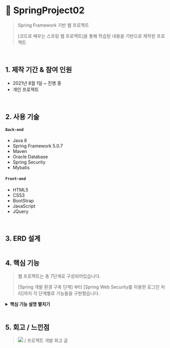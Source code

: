 # :pushpin: SpringProject02
>Spring Framework 기반 웹 프로젝트
>
>[코드로 배우는 스프링 웹 프로젝트]을 통해 학습된 내용을 기반으로 제작된 프로젝트

</br>

## 1. 제작 기간 & 참여 인원
- 2021년 8월 1일 ~ 진행 중
- 개인 프로젝트

</br>

## 2. 사용 기술
#### `Back-end`
  - Java 8
  - Spring Framework 5.0.7
  - Maven
  - Oracle Database
  - Spring Security
  - Mybatis
#### `Front-end`
  - HTML5
  - CSS3
  - BootStrap
  - JavaScript
  - JQuery


</br>

## 3. ERD 설계
![]()


## 4. 핵심 기능
>웹 프로젝트는 총 7단계로 구성되어있습니다.
>
>[Spring 개발 환경 구축 단계] 부터 [Spring Web Security를 이용한 로그인 처리]까지 각 단계별로 기능들을 구현했습니다.

<details>
<summary><b>핵심 기능 설명 펼치기</b></summary>
<div markdown="1">

### 4.1. [스프링 개발 환경 구축](https://github.com/PrimarchAn/SpringProject02/tree/master/ex00)
<details>
<summary><b>세부 설명 펼치기</b></summary>
<div markdown="1">

- **Maven이 사용하는 pom.xml** :pushpin: [코드 확인](https://github.com/PrimarchAn/SpringProject02/blob/master/ex00/pom.xml)
  - 생성된 프로젝트의 라이브러리는 pom.xml 파일을 통해서 관리

<br>

- **servlet-context.xml** :pushpin: [코드 확인](https://github.com/PrimarchAn/SpringProject02/blob/master/ex00/src/main/webapp/WEB-INF/spring/appServlet/servlet-context.xml)
  - 웹과 관련된 스프링 설정파일

<br>

- **root-context.xml** :pushpin: [코드 확인](https://github.com/PrimarchAn/SpringProject02/blob/master/ex00/src/main/webapp/WEB-INF/spring/root-context.xml)
  - 스프링 설정파일

<br>

- **의존성 주입 테스트** :pushpin: [코드 확인](https://github.com/PrimarchAn/SpringProject02/tree/master/ex00/src/main/java/org/taesan/sample)
  - Restaurant 객체 생성 후 그곳에서 근무하는 Chef 객체를 주입하는 예제
  - Spring에서는 생성자를 이용한 주입과 Setter 메서드를 이용한 주입으로 의존성 구현
  - 의존성 주입 설정 방식은 주로 XML이나 Annotation을 이용해 처리

<br>

- **커넥션 풀 설정** :pushpin: [코드 확인](https://github.com/PrimarchAn/SpringProject02/blob/master/ex00/src/main/webapp/WEB-INF/spring/root-context.xml#L23)
  - Java에서는 DataSource라는 인터페이스를 통해 커넥션 풀을 사용
  - DataSource를 통해 매번 데이터베이스와 연결하는 방식이 아닌, 미리 연결을 맺어주고 반환하는 구조를 이요하여 성능 향상을 꾀함
  - 커넥션 풀에는 여러 종류가 있고, spring-jdbc를 이요하는 방식도 있지만 본 프로젝트에서는 HikariCP 이용

<br>

- **MyBatis와 Spring 연동** :pushpin: [코드 확인](https://github.com/PrimarchAn/SpringProject02/blob/master/ex00/src/main/webapp/WEB-INF/spring/root-context.xml#L27)
  - MyBatis는 'SQL 매핑(mapping) 프레임워크'로 분류
  - MyBatis와 Spring 연동을 통해 SQL 처리 속도 향상
  - 개발 편의성 증대를 위해 [Mapper](https://github.com/PrimarchAn/SpringProject02/blob/master/ex00/src/main/resources/org/taesan/mapper/TimeMapper.xml)를 XML과 인터페이스 + Annotation 형태로 작성 

</div>
</details>

### 4.2. [스프링 MVC 설정](https://github.com/PrimarchAn/SpringProject02/tree/master/ex01)
<details>
<summary><b>세부 설명 펼치기</b></summary>
<div markdown="1">

- **스프링MVC의 기본 구조**
  - 스프링MVC 프로젝트를 구성해서 사용한다는 의미는 내부적으로는 root-context.xml로 사용하는 일반 Java 영역(POJO, Plain Old Java Object)과 servlet-context.xml로 설정하는 Web 관련 영역을 같이 연동해서 구동

<br>

- **스프링MVC의 Controller**
  - 스프링MVC를 이용하는 경우 작성되는 `Controller`의 특징
    - `HttpServletRequest`, `HttpServletResponse`를 거의 사용할 필요없이 필요한 기능 구현
    - 다양한 타입의 파라미터 처리, 다양한 타입의 리턴 타입 사용 가능
    - GET방식, POST방식 등 전송 방식에 대한 처리를 어노테이션으로 처리 가능
    - 상속/인터페이스 방식 대신에 어노테이션만으로도 필요한 설정 가능
  - `Controller`의 리턴타입
    - String : jsp를 이용하는 경우에는 jsp 파일의 경로와 파일이름을 나타내기 위해서 사용 :pushpin: [코드 확인](https://github.com/PrimarchAn/SpringProject02/blob/master/ex01/src/main/java/org/taesan/controller/SampleController.java#L111)
    - void : 호출하는 URL과 동일한 이름의 jsp를 의미 :pushpin: [코드 확인](https://github.com/PrimarchAn/SpringProject02/blob/master/ex01/src/main/java/org/taesan/controller/SampleController.java#L131)
    - VO, DTO 타입 : 주로 JSON 타입의 데이터를 만들어서 반환하는 용도로 사용(추가적인 라이브러리 필요) :pushpin: [코드 확인](https://github.com/PrimarchAn/SpringProject02/blob/master/ex01/src/main/java/org/taesan/controller/SampleController.java#L137)
    - ResponseEntity 타입: response할 때 Http 헤더 정보와 내용을 가공하는 용도로 사용(추가적인 라이브러리 필요) :pushpin: [코드 확인](https://github.com/PrimarchAn/SpringProject02/blob/master/ex01/src/main/java/org/taesan/controller/SampleController.java#L150)
    - Model, ModelAndView: Model로 데이터를 반환하거나 화면까지 같이 지정하는 경우에 사용(최근에는 많이 사용 안함)
    - HttpHeaders : 응답에 내용 없이 Http 헤더 메시지만 전달하는 용도로 사용
  - @Controller :pushpin: [코드 확인](https://github.com/PrimarchAn/SpringProject02/blob/master/ex01/src/main/java/org/taesan/controller/SampleController.java#L24)
    - 해당 클래스의 인스턴스를 스프링의 빈으로 등록하고 `Controller`로 사용
    - `<component-scan>`과 같이 활용 :pushpin: [코드 확인](https://github.com/PrimarchAn/SpringProject02/blob/master/ex01/src/main/webapp/WEB-INF/spring/appServlet/servlet-context.xml#L41)
    - 스프링MVC의 `Controller`는 메서드의 파라미터를 자동으로 수집, 변환하는 편리한 기능을 제공
    - Java Beans 규칙에 맞게 작성되어야 함 :pushpin: [코드 확인](https://github.com/PrimarchAn/SpringProject02/blob/master/ex01/src/main/java/org/taesan/domain/SampleDTO.java)
      - 생성자가 없거나 빈 생성자 
      - 올바른 규칙으로 만들어진 `Getter/Setter 메서드`
  - @RequestMapping :pushpin: [코드 확인](https://github.com/PrimarchAn/SpringProject02/blob/master/ex01/src/main/java/org/taesan/controller/SampleController.java#L25)
    - 특정한 URI에 대한 처리를 해당 `Controller`나 메서드에서 처리
    - 스프링 4.3 전까지는 `@RequestMapping( method =‘get’)` 방식으로 사용
    - 스프링 4.3이후에는 `@GetMapping`, `@PostMapping`등으로 간단히 표현 가능
  - `RedirectAttribute`
    - 화면에 한번만 전달되는 파라미터를 처리하는 용도 
    - 내부적으로 `HttpSession 객체`에 담아서 한번만 사용되고, 폐기 


<br>

- **데이터 전달자 역할을 하는 Model**
  - `Controller`의 메서드를 작성할 때는 특별하게 Model이라는 타입을 파라미터로 지정
    - Model 객체는 JSP에 `Controller`에서 생성된 데이터를 담아서 전달하는 역할을 하는 존재
    - JSP와 같은 뷰(View)로 전달해야 하는 데이터를 담아서 보냄
    - 메서드의 파라미터에 Model 타입이 지정된 경우 스프링은 특별하게 Model 타입의 객체를 만들어서 메서드에 주입
    - 모델2 방식에서 사용하는 `request.setAttribute( )`와 유사한 역할
  - `@ModelAttribute`
    - `Controller`에서 메서드의 파라미터는 기본자료형을 제외한 객체형 타입은 다시 화면으로 전달
    - `@ModelAttribute`는 명시적으로 화면에 전달되도록 지정 

</div>
</details>

### 4.3. [기본적인 웹 게시물 관리](https://github.com/PrimarchAn/SpringProject02/tree/master/ex02)
<details>
<summary><b>세부 설명 펼치기</b></summary>
<div markdown="1">

- **웹 프로젝트의 기본 구성**
  - 일반적으로 웹 프로젝트는 3-tier 방식으로 구성(Presentaiton, Business, Persistence)
  - Presentation Tier(화면 계층) : 화면에 보여주는 기술을 사용하는 영역
  - Business Tier(비즈니스 계층) : 순순한 비즈니스 로직을 담고 있는 영역, 고객들이 사용하는 용어를 그대로 메서드에 사용(설계와 고객의 요구 사항이 정확히 일치)
  - Persistence Tier(영속 or 데이터 계층) : 데이터를 어떤 방식으로 보관하고, 사용하는가에 대한 설계가 들어가는 계층
  - Spring MVC 영역은 Presentation Tier를 구성

<br>

- **Create(Insert) 처리**
  - insert만 처리되고 생성된 PK 값을 알 필요가 없는 경우 :pushpin: [코드 확인](https://github.com/PrimarchAn/SpringProject02/blob/master/ex02/src/main/resources/org/taesan/mapper/BoardMapper.xml#L13)
  - insert문이 실행되고 생성된 PK 값을 알아야 하는 경우 :pushpin: [코드 확인](https://github.com/PrimarchAn/SpringProject02/blob/master/ex02/src/main/resources/org/taesan/mapper/BoardMapper.xml#L18)

<br>

- **Read(Select) 처리**
  - insert가 된 데이터를 조회하는 작업은 PK를 이용해서 처리하므로 BoardMapper의 파라미터 역시 BoardVO 클래스의 bno 타입 정보를 이용해서 처리 :pushpin: [코드 확인](https://github.com/PrimarchAn/SpringProject02/blob/master/ex02/src/main/java/org/taesan/mapper/BoardMapper.java#L21)
  - MyBatis는 bno라는 칼럼이 존재하면 인스턴스의 `setBno()`를 호출
  - MyBatis의 모든 파라미터와 리턴 타입의 처리는 `get 파라미터명()`, `set 칼럼명()`의 규칙으로 호출
  - `#{속성}`이 1개만 존재하는 경우에는 별도의 `get 파라미터명()`을 사용하지 않고 처리

<br>

 - **Update 처리**
  - `update()`의 메서드 리턴 타입은 `int`로 지정해서 만일 정상적으로 데이터가 수정되면 1 이상의 값을 가지도록 설계 :pushpin: [코드 확인](https://github.com/PrimarchAn/SpringProject02/blob/master/ex02/src/main/java/org/taesan/mapper/BoardMapper.java#L24)
  - `#{title}`과 같은 부분은 파라미털로 전달된 BoardVO 객체의 `getTitle()`과 같은 메서드들을 호출해서 파라미터들이 처리 :pushpin: [코드 확인](https://github.com/PrimarchAn/SpringProject02/blob/master/ex02/src/main/resources/org/taesan/mapper/BoardMapper.xml#L37)

<br>

- **Delete 처리**
  - 특정한 데이터를 삭제하는 작업은 PK값을 이용해서 처리(조회 작업과 유사) :pushpin: [코드 확인](https://github.com/PrimarchAn/SpringProject02/blob/master/ex02/src/main/java/org/taesan/mapper/BoardMapper.java#L27)
  - 등록, 삭제, 수정과 같은 DML 작업은 '몇건의 데이터가 삭제(혹은 수정)되었는지'를 반환
  - `delete()`의 메서드 리턴 타입은 `int`로 지정해서 만일 정상적으로 데이터가 삭제되면 1 이상의 값을 가지도록 설계 :pushpin: [코드 확인](https://github.com/PrimarchAn/SpringProject02/blob/master/ex02/src/main/java/org/taesan/mapper/BoardMapper.java#L27)

<br>

- **비즈니스 계층 구현과 테스트** :pushpin: [코드 확인](https://github.com/PrimarchAn/SpringProject02/tree/master/ex02/src/main/java/org/taesan/service)
 - 등록 작업의 구현과 테스트 :pushpin: [코드 확인](https://github.com/PrimarchAn/SpringProject02/blob/master/ex02/src/test/java/org/taesan/service/BoardServiceTests.java#L32)
 - 목록(리스트) 작업의 구현과 테스트 :pushpin: [코드 확인](https://github.com/PrimarchAn/SpringProject02/blob/master/ex02/src/test/java/org/taesan/service/BoardServiceTests.java#L45)
 - 조회 작업의 구현과 테스트 :pushpin: [코드 확인](https://github.com/PrimarchAn/SpringProject02/blob/master/ex02/src/test/java/org/taesan/service/BoardServiceTests.java#L52)
 - 삭제/수정 구현과 테스트 :pushpin: [코드 확인](https://github.com/PrimarchAn/SpringProject02/blob/master/ex02/src/test/java/org/taesan/service/BoardServiceTests.java#L58)

<br>

- **프레젠테이션(웹) 계층의 CRUD 구현** :pushpin: [코드 확인](https://github.com/PrimarchAn/SpringProject02/blob/master/ex02/src/main/java/org/taesan/controller/BoardController.java)
  - 목록에 대한 처리와 테스트 :pushpin: [코드 확인](https://github.com/PrimarchAn/SpringProject02/blob/master/ex02/src/test/java/org/taesan/controller/BoardControllerTests.java#L40)
  - 등록 처리와 테스트 :pushpin: [코드 확인](https://github.com/PrimarchAn/SpringProject02/blob/master/ex02/src/test/java/org/taesan/controller/BoardControllerTests.java#L47)
  - 조회 처리와 테스트 :pushpin: [코드 확인](https://github.com/PrimarchAn/SpringProject02/blob/master/ex02/src/test/java/org/taesan/controller/BoardControllerTests.java#L59)
  - 수정 처리와 테스트 :pushpin: [코드 확인](https://github.com/PrimarchAn/SpringProject02/blob/master/ex02/src/test/java/org/taesan/controller/BoardControllerTests.java#L70)
  - 삭제 처리와 테스트 :pushpin: [코드 확인](https://github.com/PrimarchAn/SpringProject02/blob/master/ex02/src/test/java/org/taesan/controller/BoardControllerTests.java#L84)

<br>

- **페이징 처리**
  - XML에서 사용할 수 없는 부등호 사용을 위해 CDATA 섹션 처리 :pushpin: [코드 확인](https://github.com/PrimarchAn/SpringProject02/blob/master/ex02/src/main/resources/org/taesan/mapper/BoardMapper.xml#L45)
  - MyBatis 처리와 테스트 :pushpin: [코드 확인](https://github.com/PrimarchAn/SpringProject02/blob/master/ex02/src/test/java/org/taesan/mapper/BoardMapperTests.java#L88)


</div>
</details>

### 4.4. REST 방식과 Ajax를 이용하는 댓글 처리
<details>
<summary><b>세부 설명 펼치기</b></summary>
<div markdown="1">

</div>
</details>

### 4.5. AOP와 트랜잭션
<details>
<summary><b>세부 설명 펼치기</b></summary>
<div markdown="1">

</div>
</details>

### 4.6. 파일 업로드 처리
<details>
<summary><b>세부 설명 펼치기</b></summary>
<div markdown="1">

</div>
</details>

### 4.7. Spring Web Security를 이용한 로그인 처리
<details>
<summary><b>세부 설명 펼치기</b></summary>
<div markdown="1">

</div>
</details>

</div>
</details>

</br>

## 5. 회고 / 느낀점
><a href="https://taesancoding.tistory.com"><img src="https://img.shields.io/badge/Velog-1DA1F2?style=plastic&logo=Velog&logoColor=white"/></a></a> / 프로젝트 개발 회고 글
